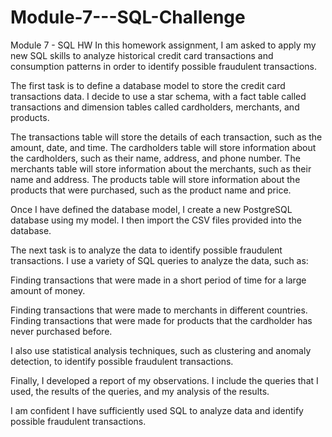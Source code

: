 # Module-7---SQL-Challenge
Module 7 - SQL HW
In this homework assignment, I am asked to apply my new SQL skills to analyze historical credit card transactions and consumption patterns in order to identify possible fraudulent transactions.

The first task is to define a database model to store the credit card transactions data. I decide to use a star schema, with a fact table called transactions and dimension tables called cardholders, merchants, and products.

The transactions table will store the details of each transaction, such as the amount, date, and time. The cardholders table will store information about the cardholders, such as their name, address, and phone number. The merchants table will store information about the merchants, such as their name and address. The products table will store information about the products that were purchased, such as the product name and price.

Once I have defined the database model, I create a new PostgreSQL database using my model. I then import the CSV files provided into the database.

The next task is to analyze the data to identify possible fraudulent transactions. I use a variety of SQL queries to analyze the data, such as:

Finding transactions that were made in a short period of time for a large amount of money.

Finding transactions that were made to merchants in different countries.
Finding transactions that were made for products that the cardholder has never purchased before.

I also use statistical analysis techniques, such as clustering and anomaly detection, to identify possible fraudulent transactions.

Finally, I developed a report of my observations. I include the queries that I used, the results of the queries, and my analysis of the results.

I am confident I have sufficiently used SQL to analyze data and identify possible fraudulent transactions. 
